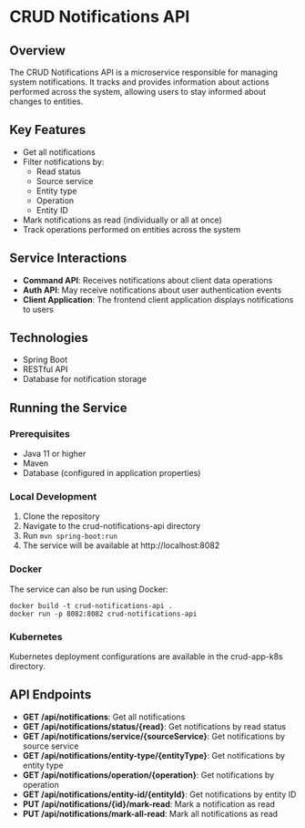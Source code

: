 # CRUD Notifications API

## Overview
The CRUD Notifications API is a microservice responsible for managing system notifications. It tracks and provides information about actions performed across the system, allowing users to stay informed about changes to entities.

## Key Features
- Get all notifications
- Filter notifications by:
  - Read status
  - Source service
  - Entity type
  - Operation
  - Entity ID
- Mark notifications as read (individually or all at once)
- Track operations performed on entities across the system

## Service Interactions
- **Command API**: Receives notifications about client data operations
- **Auth API**: May receive notifications about user authentication events
- **Client Application**: The frontend client application displays notifications to users

## Technologies
- Spring Boot
- RESTful API
- Database for notification storage

## Running the Service
### Prerequisites
- Java 11 or higher
- Maven
- Database (configured in application properties)

### Local Development
1. Clone the repository
2. Navigate to the crud-notifications-api directory
3. Run `mvn spring-boot:run`
4. The service will be available at http://localhost:8082

### Docker
The service can also be run using Docker:
```
docker build -t crud-notifications-api .
docker run -p 8082:8082 crud-notifications-api
```

### Kubernetes
Kubernetes deployment configurations are available in the crud-app-k8s directory.

## API Endpoints
- **GET /api/notifications**: Get all notifications
- **GET /api/notifications/status/{read}**: Get notifications by read status
- **GET /api/notifications/service/{sourceService}**: Get notifications by source service
- **GET /api/notifications/entity-type/{entityType}**: Get notifications by entity type
- **GET /api/notifications/operation/{operation}**: Get notifications by operation
- **GET /api/notifications/entity-id/{entityId}**: Get notifications by entity ID
- **PUT /api/notifications/{id}/mark-read**: Mark a notification as read
- **PUT /api/notifications/mark-all-read**: Mark all notifications as read